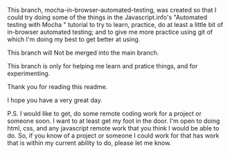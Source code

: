 This branch, mocha-in-browser-automated-testing, was created so that I could try doing some of the things in the Javascript.info's "Automated testing with Mocha
" tutorial to try to learn, practice, do at least a little bit of in-browser automated testing; and to give me more practice using git of which I'm doing my best to get better at using.

This branch will Not be merged into the main branch.

This branch is only for helping me learn and pratice things, and for experimenting.

Thank you for reading this readme.

I hope you have a very great day.

P.S. I would like to get, do some remote coding work for a project or someone soon. I want to at least get my foot in the door. I'm open to doing html, css, and any javascript remote work that you think I would be able to do. So, if you know of a project or someone I could work for that has work that is within my current ability to do, please let me know.